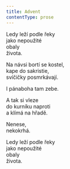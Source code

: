 ```yaml
---
title: Advent
contentType: prose
---
```


Ledy leží podle řeky  
jako nepoužité  
obaly  
života.

Na návsi bortí se kostel,  
kape do sakristie,  
svíčičky posmrkávají.

I pánaboha tam zebe.

A tak si vleze  
do kurníku naproti  
a klímá na hřadě.

Nenese,  
nekokrhá.

Ledy leží podle řeky  
jako nepoužité  
obaly  
života.
